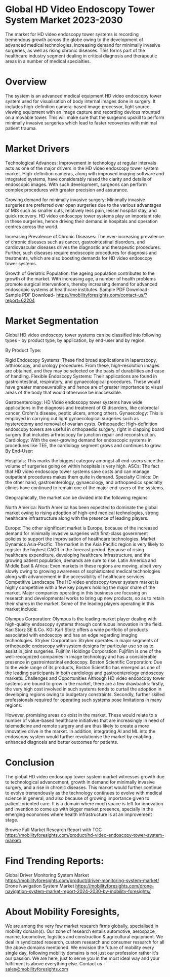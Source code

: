 # Global HD Video Endoscopy Tower System Market 2023-2030
The market for HD video endoscopy tower systems is recording tremendous growth across the globe owing to the development of advanced medical technologies, increasing demand for minimally invasive surgeries, as well as rising chronic diseases. This forms part of the healthcare industry segment dealing in critical diagnosis and therapeutic areas in a number of medical specialties.

# Overview
The system is an advanced medical equipment HD video endoscopy tower system used for visualisation of body internal images done in surgery. It includes high-definition camera-based image processor, light source, viewing equipment with an image capture and recording devices mounted on a movable tower. This will make sure that the surgeons upskill to perform minimally invasive surgeries which lead to faster recoveries with minimal patient trauma.

# Market Drivers
Technological Advances: Improvement in technology at regular intervals acts as one of the major drivers in the HD video endoscopy tower system market. High-definition cameras, along with improved imaging software and integrated systems, have considerably raised the clarity and details of endoscopic images. With such development, surgeons can perform complex procedures with greater precision and assurance.

Growing demand for minimally invasive surgery: Minimally invasive surgeries are preferred over open surgeries due to the various advantages of MIS such as smaller cuts, relatively less pain, lesser hospital stay, and quick recovery. HD video endoscopy tower systems play an important role in these surgeries, hence driving their demand in hospitals and operation centres across the world.

Increasing Prevalence of Chronic Diseases: The ever-increasing prevalence of chronic diseases such as cancer, gastrointestinal disorders, and cardiovascular diseases drives the diagnostic and therapeutic procedures. Further, such diseases require endoscopic procedures for diagnosis and treatments, which are also boosting demands for HD video endoscopy tower systems.

Growth of Geriatric Population: the ageing population contributes to the growth of the market. With increasing age, a number of health problems promote surgical interventions, thereby increasing demand for advanced endoscopic systems at healthcare institutes.
Sample PDF Download-Sample PDF Download- https://mobilityforesights.com/contact-us/?report=62204


# Market Segmentation
Global HD video endoscopy tower systems can be classified into following types - by product type, by application, by end-user and by region.

By Product Type:

Rigid Endoscopy Systems: These find broad applications in laparoscopy, arthroscopy, and urology procedures. From these, high-resolution images are obtained, and they may be selected on the basis of durabilities and ease of handling.
Flexible Endoscopy Systems: Their applications are found in gastrointestinal, respiratory, and gynaecological procedures. These would have greater manoeuvrability and hence are of greater importance to visual areas of the body that would otherwise be inaccessible.

Gastroenterology: HD Video endoscopy tower systems have wide applications in the diagnosis and treatment of GI disorders, like colorectal cancer, Crohn's disease, peptic ulcers, among others.
Gynaecology: This is employed in carrying out light gynaecological surgeries such as hysterectomy and removal of ovarian cysts.
Orthopaedic: High-definition endoscopy towers are useful in orthopaedic surgery, right in clapping board surgery that includes arthroscopy for junction repair and reconstruction.
Cardiology: With the ever-growing demand for endoscopic systems in procedures like TEE, the cardiology segment grows and continues to grow.
By End-User:

Hospitals: This marks the biggest category amongst all end-users since the volume of surgeries going on within hospitals is very high.
ASCs: The fact that HD video endoscopy tower systems save costs and can manage outpatient procedures makes them quite in demand.
Specialty Clinics: On the other hand, gastroenterology, gynaecology, and orthopaedics specialty clinics have continued to remain one of the major end-users of the systems.

Geographically, the market can be divided into the following regions:

North America: North America has been expected to dominate the global market owing to rising adoption of high-end medical technologies, strong healthcare infrastructure along with the presence of leading players.

Europe: The other significant market is Europe, because of the increased demand for minimally invasive surgeries with first-class government policies to support the improvisation of healthcare technologies.
Market Dynamics Asia-Pacific: The market in the Asia Pacific region is very likely to register the highest CAGR in the forecast period. Because of rising healthcare expenditure, developing healthcare infrastructure, and the growing patient population, demands are sure to rise.
Latin America and Middle East & Africa: Even markets in these regions are moving, albeit very slowly owing to growing awareness of sophisticated medical technologies along with advancement in the accessibility of healthcare services.
Competitive Landscape
The HD video endoscopy tower system market is highly competitive with a few key players holding the major share of the market. Major companies operating in this business are focusing on research and developmental works to bring up new products, so as to retain their shares in the market. Some of the leading players operating in this market include:

Olympus Corporation: Olympus is the leading market player dealing with high-quality endoscopy systems through continuous innovation in the field.
Karl Storz SE & Co. KG: Karl Storz offers a wide portfolio of products associated with endoscopy and has an edge regarding imaging technologies.
Stryker Corporation: Stryker operates in major segments of orthopaedic endoscopy with system designs for particular use so as to assist in joint surgeries.
Fujifilm Holdings Corporation: Fujifilm is one of the well-recognized companies in image technology and has a considerable presence in gastrointestinal endoscopy.
Boston Scientific Corporation: Due to the wide range of its products, Boston Scientific has emerged as one of the leading participants in both cardiology and gastroenterology endoscopy markets.
Challenges and Opportunities
Although HD video endoscopy tower systems are bound to grow in the market, there are a few drawbacks: firstly, the very high cost involved in such systems tends to curtail the adoption in developing regions owing to budgetary constraints. Secondly, further skilled professionals required for operating such systems pose limitations in many regions.

However, promising areas do exist in the market. These would relate to a number of value-based healthcare initiatives that are increasingly in need of telemedicine and remote surgery and are thus likely to create a more innovative drive in the market. In addition, integrating AI and ML into the endoscopy system would further revolutionise the market by enabling enhanced diagnosis and better outcomes for patients.

# Conclusion
The global HD video endoscopy tower system market witnesses growth due to technological advancement, growth in demand for minimally invasive surgery, and a rise in chronic diseases. This market would further continue to evolve tremendously as the technology continues to evolve with medical science in general, and also because of growing importance given to patient-oriented care. It is a domain where much space is left for innovation and invention to come up with bigger market presence, specially in the emerging economies where health infrastructure is at an improvement stage.




Browse Full Market Research Report with TOC
https://mobilityforesights.com/product/hd-video-endoscopy-tower-system-market/


# Find Trending Reports:
Global Driver Monitoring System Market https://mobilityforesights.com/product/driver-monitoring-system-market/
Drone Navigation System Market https://mobilityforesights.com/drone-navigation-system-market-report-2024-2030-by-mobility-foresights/


# About Mobility Foresights,
We are among the very few market research firms globally, specialised in mobility domain(s). Our zone of research entails automotive, aerospace, marine, locomotive, logistics and construction & agricultural equipment. We deal in syndicated research, custom research and consumer research for all the above domains mentioned.
We envision the future of mobility every single day, following mobility domains is not just our profession rather it's our passion. We are here, just to serve you in the most ideal way and your fulfilment is above everything else. Contact us -  sales@mobilityforesights.com 





